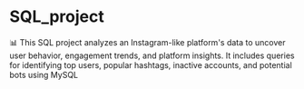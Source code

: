 # SQL_project
📊 This SQL project analyzes an Instagram-like platform's data to uncover user behavior, engagement trends, and platform insights.
It includes queries for identifying top users, popular hashtags, inactive accounts, and potential bots using MySQL
